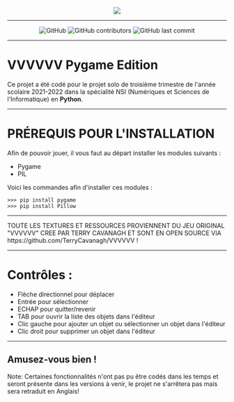 <div align="center">
  <img src="https://images.launchbox-app.com/816e5840-d317-4b93-b917-a28c38bdd389.png">
</div>

---

<div align="center">
  <img alt="GitHub" src="https://img.shields.io/github/license/Jouca/VVVVVV?style=for-the-badge">
  <img alt="GitHub contributors" src="https://img.shields.io/github/contributors/Jouca/VVVVVV?style=for-the-badge">
  <img alt="GitHub last commit" src="https://img.shields.io/github/last-commit/Jouca/VVVVVV?style=for-the-badge">
</div>

---

<h1>VVVVVV Pygame Edition</h1>
<p>Ce projet a été codé pour le projet solo de troisième trimestre de l'année scolaire 2021-2022 dans la spécialité NSI (Numériques et Sciences de l'Informatique) en <b>Python</b>.
 
---
 
<h1>PRÉREQUIS POUR L'INSTALLATION</h1>
<p>Afin de pouvoir jouer, il vous faut au départ installer les modules suivants :</p>
<ul>
  <li>Pygame</li>
  <li>PIL</li>
</ul>

<p>Voici les commandes afin d'installer ces modules :</p>

```
>>> pip install pygame
>>> pip install Pillow
```

---

<p>TOUTE LES TEXTURES ET RESSOURCES PROVIENNENT DU JEU ORIGINAL "VVVVVV" CREE PAR TERRY CAVANAGH ET SONT EN OPEN SOURCE VIA https://github.com/TerryCavanagh/VVVVVV !</p>

---

<h1>Contrôles :</h1>
<ul>
 <li>Flèche directionnel pour déplacer</li>
 <li>Entrée pour sélectionner</li>
 <li>ECHAP pour quitter/revenir</li>
 <li>TAB pour ouvrir la liste des objets dans l'éditeur</li>
 <li>Clic gauche pour ajouter un objet ou sélectionner un objet dans l'éditeur</li>
 <li>Clic droit pour supprimer un objet dans l'éditeur</li>
</ul>
 
---

<h2>Amusez-vous bien !</h2>
 
Note: Certaines fonctionnalités n'ont pas pu être codés dans les temps et seront présente dans les versions à venir, le projet ne s'arrêtera pas mais sera retraduit en Anglais!

